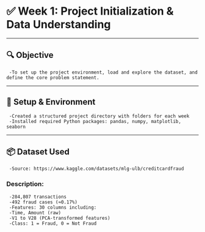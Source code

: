 # ✅ Week 1: Project Initialization & Data Understanding
----
## 🔍 Objective
     -To set up the project environment, load and explore the dataset, and define the core problem statement.
----
## 📁 Setup & Environment
     -Created a structured project directory with folders for each week
     -Installed required Python packages: pandas, numpy, matplotlib, seaborn
----
## 📦 Dataset Used
     -Source: https://www.kaggle.com/datasets/mlg-ulb/creditcardfraud

### Description:

     -284,807 transactions
     -492 fraud cases (≈0.17%)
     -Features: 30 columns including:
     -Time, Amount (raw)
     -V1 to V28 (PCA-transformed features)
     -Class: 1 = Fraud, 0 = Not Fraud
